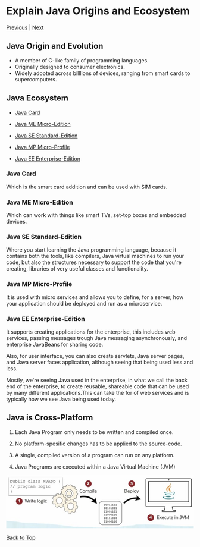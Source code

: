 # Explain Java Origins and Ecosystem

[Previous](README.md) | [Next](Part2.md)

## **Java Origin and Evolution**

- A member of C-like family of programming languages.
- Originally designed to consumer electronics.
- Widely adopted across billlions of devices, ranging from smart cards to supercomputers.

## **Java Ecosystem**

- [Java Card](#java-card)

- [Java ME Micro-Edition](#java-me-micro-edition)

- [Java SE Standard-Edition](#java-se-standard-edition)

- [Java MP Micro-Profile](#java-mp-micro-profile)

- [Java EE Enterprise-Edition](#java-ee-enterprise-edition)

### Java Card

Which is the smart card addition and can be used with SIM cards.

### Java ME Micro-Edition

Which can work with things like smart TVs, set-top boxes and embedded devices.

### Java SE Standard-Edition

Where you start learning the Java programming language, because it contains both the tools, like compilers, Java virtual machines to run your code, but also the structures necessary to support the code that you're creating, libraries of very useful classes and functionality.

### Java MP Micro-Profile

It is used with micro services and allows you to define, for a server, how your application should be deployed and run as a microservice.

### Java EE Enterprise-Edition

It supports creating applications for the enterprise, this includes web services, passing messages trough Java messaging asynchronously, and enterprise JavaBeans for sharing code.

Also, for user interface, you can also create servlets, Java server pages, and Java server faces application, although seeing that being used less and less.

Mostly, we're seeing Java used in the enterprise, in what we call the back end of the enterprise, to create reusable, shareable code that can be used by many different applications.This can take the for of web services and is typically how we see Java being used today.

## **Java is Cross-Platform**

1. Each Java Program only needs to be written and compiled once.

2. No platform-spesific changes has to be applied to the source-code.

3. A single, compiled version of a program can run on any platform.

4. Java Programs are executed within a Java Virtual Machine (JVM)

![JavaIsCrossPlatform](../../Images/JavaIsCrossPlatform.jpg)

[Back to Top](#explain-java-origins-and-ecosystem)
